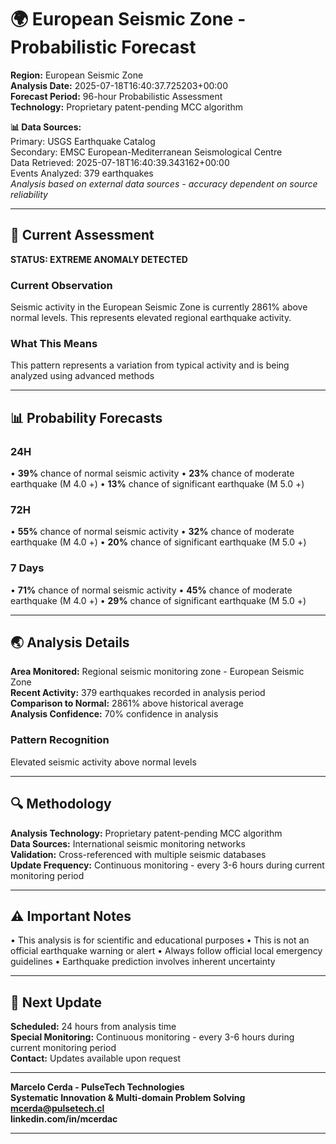# 🌍 European Seismic Zone - Probabilistic Forecast

**Region:** European Seismic Zone  
**Analysis Date:** 2025-07-18T16:40:37.725203+00:00  
**Forecast Period:** 96-hour Probabilistic Assessment  
**Technology:** Proprietary patent-pending MCC algorithm  

**📊 Data Sources:**  
Primary: USGS Earthquake Catalog  
Secondary: EMSC European-Mediterranean Seismological Centre  
Data Retrieved: 2025-07-18T16:40:39.343162+00:00  
Events Analyzed: 379 earthquakes  
*Analysis based on external data sources - accuracy dependent on source reliability*

---

## 🎯 Current Assessment

**STATUS: EXTREME ANOMALY DETECTED**

### Current Observation
Seismic activity in the European Seismic Zone is currently 2861% above normal levels. This represents elevated regional earthquake activity.

### What This Means
This pattern represents a variation from typical activity and is being analyzed using advanced methods

---

## 📊 Probability Forecasts

### 24H
• **39%** chance of normal seismic activity
• **23%** chance of moderate earthquake (M 4.0 +)
• **13%** chance of significant earthquake (M 5.0 +)

### 72H
• **55%** chance of normal seismic activity
• **32%** chance of moderate earthquake (M 4.0 +)
• **20%** chance of significant earthquake (M 5.0 +)

### 7 Days
• **71%** chance of normal seismic activity
• **45%** chance of moderate earthquake (M 4.0 +)
• **29%** chance of significant earthquake (M 5.0 +)

---

## 🌏 Analysis Details
**Area Monitored:** Regional seismic monitoring zone - European Seismic Zone  
**Recent Activity:** 379 earthquakes recorded in analysis period  
**Comparison to Normal:** 2861% above historical average  
**Analysis Confidence:** 70% confidence in analysis  

### Pattern Recognition
Elevated seismic activity above normal levels

---

## 🔍 Methodology
**Analysis Technology:** Proprietary patent-pending MCC algorithm  
**Data Sources:** International seismic monitoring networks  
**Validation:** Cross-referenced with multiple seismic databases  
**Update Frequency:** Continuous monitoring - every 3-6 hours during current monitoring period  

---

## ⚠️ Important Notes
• This analysis is for scientific and educational purposes
• This is not an official earthquake warning or alert
• Always follow official local emergency guidelines
• Earthquake prediction involves inherent uncertainty

---

## 📅 Next Update
**Scheduled:** 24 hours from analysis time  
**Special Monitoring:** Continuous monitoring - every 3-6 hours during current monitoring period  
**Contact:** Updates available upon request  

---

**Marcelo Cerda - PulseTech Technologies**  
**Systematic Innovation & Multi-domain Problem Solving**  
**mcerda@pulsetech.cl**  
**linkedin.com/in/mcerdac**

---
